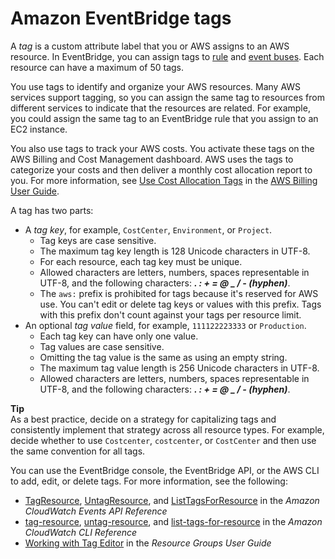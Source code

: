 # Amazon EventBridge tags<a name="eb-tagging"></a>

A *tag* is a custom attribute label that you or AWS assigns to an AWS resource\. In EventBridge, you can assign tags to [rule](eb-rules.md) and [event buses](eb-event-bus.md)\. Each resource can have a maximum of 50 tags\.

You use tags to identify and organize your AWS resources\. Many AWS services support tagging, so you can assign the same tag to resources from different services to indicate that the resources are related\. For example, you could assign the same tag to an EventBridge rule that you assign to an EC2 instance\.

You also use tags to track your AWS costs\. You activate these tags on the AWS Billing and Cost Management dashboard\. AWS uses the tags to categorize your costs and then deliver a monthly cost allocation report to you\. For more information, see [Use Cost Allocation Tags](https://docs.aws.amazon.com/awsaccountbilling/latest/aboutv2/cost-alloc-tags.html) in the [AWS Billing User Guide](https://docs.aws.amazon.com/awsaccountbilling/latest/aboutv2/)\.

A tag has two parts:
+ A *tag key*, for example, `CostCenter`, `Environment`, or `Project`\. 
  + Tag keys are case sensitive\. 
  + The maximum tag key length is 128 Unicode characters in UTF\-8\. 
  + For each resource, each tag key must be unique\.
  + Allowed characters are letters, numbers, spaces representable in UTF\-8, and the following characters: ***\. : \+ = @ \_ / \- \(hyphen\)***\.
  + The `aws:` prefix is prohibited for tags because it's reserved for AWS use\. You can't edit or delete tag keys or values with this prefix\. Tags with this prefix don't count against your tags per resource limit\.
+ An optional *tag value* field, for example, `111122223333` or `Production`\. 
  + Each tag key can have only one value\. 
  + Tag values are case sensitive\. 
  + Omitting the tag value is the same as using an empty string\. 
  + The maximum tag value length is 256 Unicode characters in UTF\-8\.
  + Allowed characters are letters, numbers, spaces representable in UTF\-8, and the following characters: ***\. : \+ = @ \_ / \- \(hyphen\)***\.

**Tip**  
As a best practice, decide on a strategy for capitalizing tags and consistently implement that strategy across all resource types\. For example, decide whether to use `Costcenter`, `costcenter`, or `CostCenter` and then use the same convention for all tags\. 

You can use the EventBridge console, the EventBridge API, or the AWS CLI to add, edit, or delete tags\. For more information, see the following:
+ [TagResource](https://docs.aws.amazon.com/AmazonCloudWatchEvents/latest/APIReference/API_TagResource.html), [UntagResource](https://docs.aws.amazon.com/AmazonCloudWatchEvents/latest/APIReference/API_UntagResource.html), and [ListTagsForResource](https://docs.aws.amazon.com/AmazonCloudWatchEvents/latest/APIReference/API_ListTagsForResource.html) in the *Amazon CloudWatch Events API Reference*
+ [tag\-resource](https://docs.aws.amazon.com/cli/latest/reference/events/tag-resource.html), [untag\-resource](https://docs.aws.amazon.com/cli/latest/reference/events/untag-resource.html), and [list\-tags\-for\-resource](https://docs.aws.amazon.com/cli/latest/reference/events/list-tags-for-resource.html) in the *Amazon CloudWatch CLI Reference*
+ [Working with Tag Editor](https://docs.aws.amazon.com/ARG/latest/userguide/tag-editor.html) in the *Resource Groups User Guide*